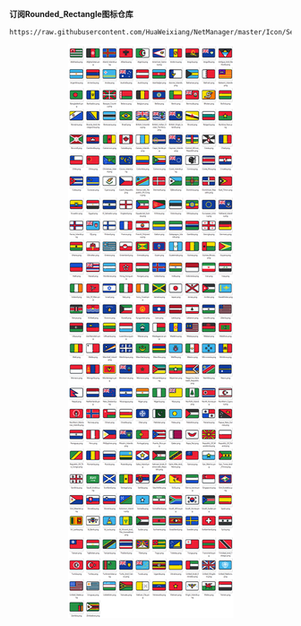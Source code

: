 **订阅Rounded_Rectangle图标仓库**
```
https://raw.githubusercontent.com/HuaWeixiang/NetManager/master/Icon/Semporia/Rounded_Rectangle/Rounded_Rectangle.json
```
<p align="center">
  <img src="https://raw.githubusercontent.com/HuaWeixiang/NetManager/master/Icon/Semporia/Rounded_Rectangle/Rounded_Rectangle.png" align="center">
  <br><br>
</p>

